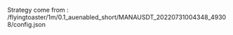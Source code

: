 Strategy come from : /flyingtoaster/1m/0.1_auenabled_short/MANAUSDT_20220731004348_49308/config.json